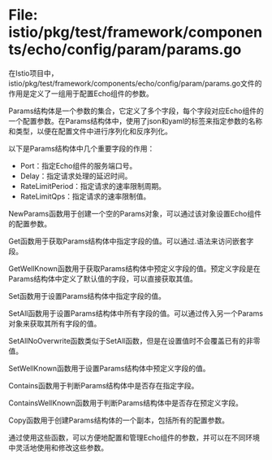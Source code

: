 # File: istio/pkg/test/framework/components/echo/config/param/params.go

在Istio项目中，istio/pkg/test/framework/components/echo/config/param/params.go文件的作用是定义了一组用于配置Echo组件的参数。

Params结构体是一个参数的集合，它定义了多个字段，每个字段对应Echo组件的一个配置参数。在Params结构体中，使用了json和yaml的标签来指定参数的名称和类型，以便在配置文件中进行序列化和反序列化。

以下是Params结构体中几个重要字段的作用：

- Port：指定Echo组件的服务端口号。
- Delay：指定请求处理的延迟时间。
- RateLimitPeriod：指定请求的速率限制周期。
- RateLimitQps：指定请求的速率限制值。

NewParams函数用于创建一个空的Params对象，可以通过该对象设置Echo组件的配置参数。

Get函数用于获取Params结构体中指定字段的值。可以通过.语法来访问嵌套字段。

GetWellKnown函数用于获取Params结构体中预定义字段的值。预定义字段是在Params结构体中定义了默认值的字段，可以直接获取其值。

Set函数用于设置Params结构体中指定字段的值。

SetAll函数用于设置Params结构体中所有字段的值。可以通过传入另一个Params对象来获取其所有字段的值。

SetAllNoOverwrite函数类似于SetAll函数，但是在设置值时不会覆盖已有的非零值。

SetWellKnown函数用于设置Params结构体中预定义字段的值。

Contains函数用于判断Params结构体中是否存在指定字段。

ContainsWellKnown函数用于判断Params结构体中是否存在预定义字段。

Copy函数用于创建Params结构体的一个副本，包括所有的配置参数。

通过使用这些函数，可以方便地配置和管理Echo组件的参数，并可以在不同环境中灵活地使用和修改这些参数。

